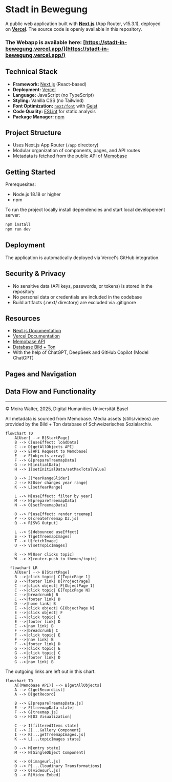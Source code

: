 # Stadt in Bewegung

A public web application built with **[Next.js](https://nextjs.org)** (App Router, v15.3.1), deployed on **[Vercel](https://vercel.com/)**. The source code is openly available in this repository.

### The Webapp is available here: [https://stadt-in-bewegung.vercel.app/](https://stadt-in-bewegung.vercel.app/)

## Technical Stack

- **Framework:** [Next.js](https://nextjs.org) (React-based)
- **Deployment:** [Vercel](https://vercel.com/)
- **Language:** JavaScript (no TypeScript)
- **Styling:** Vanilla CSS (no Tailwind)
- **Font Optimization:** [`next/font`](https://nextjs.org/docs/app/building-your-application/optimizing/fonts) with [Geist](https://vercel.com/font)
- **Code Quality:** [ESLint](https://eslint.org/) for static analysis
- **Package Manager:** [npm](https://www.npmjs.com/)

## Project Structure

- Uses Next.js App Router (`/app` directory)
- Modular organization of components, pages, and API routes
- Metadata is fetched from the public API of [Memobase](https://memobase.ch/de/recordSet/soz-016)

## Getting Started

Prerequesites: 
- Node.js 18.18 or higher
- npm

To run the project locally install dependencies and start local developement server:

```bash
npm install
npm run dev
```

## Deployment

The application is automatically deployed via Vercel's GitHub integration.

## Security & Privacy
- No sensitive data (API keys, passwords, or tokens) is stored in the repository
- No personal data or credentials are included in the codebase
- Build artifacts (.next/ directory) are excluded via .gitignore

## Resources

- [Next.js Documentation](https://nextjs.org/docs)
- [Vercel Documentation](https://vercel.com/docs)
- [Memobase API](https://memobase.ch/de/recordSet/soz-016)
- [Database Bild + Ton](https://www.bild-video-ton.ch/bestand/signatur/F_Videos)
- With the help of ChatGPT, DeepSeek and GitHub Copilot (Model ChatGPT)

## Pages and Navigation

## Data Flow and Functionality

---

© Moira Walter, 2025, Digital Humanities Universität Basel

All metadata is sourced from Memobase. Media assets (stills/videos) are provided by the Bild + Ton database
of Schweizerisches Sozialarchiv.

```mermaid
flowchart TD
    A[User] --> B[StartPage]
    B --> C[useEffect: loadData]
    C --> D[getAllObjects API]
    D --> E[API Request to Memobase]
    E --> F[objects array]
    F --> G[prepareTreemapData]
    G --> H[initialData]
    H --> I[setInitialData/setMaxTotalValue]
    
    B --> J[YearRangeSlider]
    J --> K[User changes year range]
    K --> L[setYearRange]
    
    L --> M[useEffect: filter by year]
    M --> N[prepareTreemapData]
    N --> O[setTreemapData]
    
    O --> P[useEffect: render treemap]
    P --> Q[createTreemap D3.js]
    Q --> R[SVG Output]
    
    L --> S[debounced useEffect]
    S --> T[getTreemapImages]
    T --> U[fetchImage]
    U --> V[setTopicImages]
    
    R --> W[User clicks topic]
    W --> X[router.push to themen/topic]
  ```

```mermaid
  flowchart LR
    A[User] --> B[StartPage]
    B -->|click topic| C[TopicPage 1]
    B -->|footer link| D[ProjectPage]
    C -->|click object| F[ObjectPage 1]
    C -->|click topic| E[TopicPage N]
    C -->|breadcrumb| B
    C -->|footer link| D
    D -->|home link| B
    E -->|click object| G[ObjectPage N]
    E -->|click object| F
    E -->|click topic| C
    E -->|footer link| D
    E -->|nav link| B
    F -->|breadcrumb| C
    F -->|click topic| E
    F -->|nav link| B
    F -->|footer link| D
    G -->|click topic| E
    G -->|click topic| C
    G -->|footer link| D
    G -->|nav link| B
```


The outgoing links are left out in this chart.

```mermaid
flowchart TD
    A[(Memobase API)] --> B[getAllObjects]
    A --> C[getRecordList]
    A --> D[getRecord]
    
    B --> E[prepareTreemapData.js]
    E --> F[treemapData state]
    F --> G[treemap.js]
    G --> H[D3 Visualization]
    
    C --> I[filteredItems state]
    I --> J[...Gallery Component]
    I --> K[...getTreemapImages.js]
    K --> L[...topicImages state]
    
    D --> M[entry state]
    M --> N[SingleObject Component]
    
    K --> O[imageurl.js]
    O --> P[...Cloudinary Transformations]
    D --> Q[videourl.js]
    Q --> R[Video Embed]
```